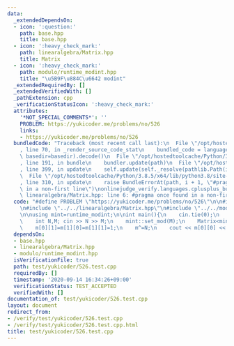```yaml
---
data:
  _extendedDependsOn:
  - icon: ':question:'
    path: base.hpp
    title: base.hpp
  - icon: ':heavy_check_mark:'
    path: linearalgebra/Matrix.hpp
    title: Matrix
  - icon: ':heavy_check_mark:'
    path: modulo/runtime_modint.hpp
    title: "\u5B9F\u884C\u6642 modint"
  _extendedRequiredBy: []
  _extendedVerifiedWith: []
  _pathExtension: cpp
  _verificationStatusIcon: ':heavy_check_mark:'
  attributes:
    '*NOT_SPECIAL_COMMENTS*': ''
    PROBLEM: https://yukicoder.me/problems/no/526
    links:
    - https://yukicoder.me/problems/no/526
  bundledCode: "Traceback (most recent call last):\n  File \"/opt/hostedtoolcache/Python/3.8.5/x64/lib/python3.8/site-packages/onlinejudge_verify/documentation/build.py\"\
    , line 70, in _render_source_code_stat\n    bundled_code = language.bundle(stat.path,\
    \ basedir=basedir).decode()\n  File \"/opt/hostedtoolcache/Python/3.8.5/x64/lib/python3.8/site-packages/onlinejudge_verify/languages/cplusplus.py\"\
    , line 191, in bundle\n    bundler.update(path)\n  File \"/opt/hostedtoolcache/Python/3.8.5/x64/lib/python3.8/site-packages/onlinejudge_verify/languages/cplusplus_bundle.py\"\
    , line 399, in update\n    self.update(self._resolve(pathlib.Path(included), included_from=path))\n\
    \  File \"/opt/hostedtoolcache/Python/3.8.5/x64/lib/python3.8/site-packages/onlinejudge_verify/languages/cplusplus_bundle.py\"\
    , line 310, in update\n    raise BundleErrorAt(path, i + 1, \"#pragma once found\
    \ in a non-first line\")\nonlinejudge_verify.languages.cplusplus_bundle.BundleErrorAt:\
    \ linearalgebra/Matrix.hpp: line 6: #pragma once found in a non-first line\n"
  code: "#define PROBLEM \"https://yukicoder.me/problems/no/526\"\n\n#include \"../../base.hpp\"\
    \n#include \"../../linearalgebra/Matrix.hpp\"\n#include \"../../modulo/runtime_modint.hpp\"\
    \n\nusing mint=runtime_modint;\n\nint main(){\n    cin.tie(0);\n    ios::sync_with_stdio(false);\n\
    \    int N,M; cin >> N >> M;\n    mint::set_mod(M);\n    Matrix<mint> m(2);\n\
    \    m[0][1]=m[1][0]=m[1][1]=1;\n    m^=N;\n    cout << m[0][0] << '\\n';\n}"
  dependsOn:
  - base.hpp
  - linearalgebra/Matrix.hpp
  - modulo/runtime_modint.hpp
  isVerificationFile: true
  path: test/yukicoder/526.test.cpp
  requiredBy: []
  timestamp: '2020-09-14 16:34:26+09:00'
  verificationStatus: TEST_ACCEPTED
  verifiedWith: []
documentation_of: test/yukicoder/526.test.cpp
layout: document
redirect_from:
- /verify/test/yukicoder/526.test.cpp
- /verify/test/yukicoder/526.test.cpp.html
title: test/yukicoder/526.test.cpp
---
```

